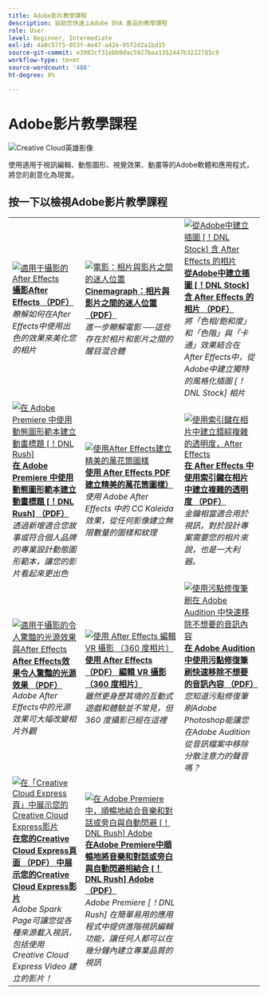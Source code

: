 ```yaml
---
title: Adobe影片教學課程
description: 協助您快速上Adobe DVA 產品的教學課程
role: User
level: Beginner, Intermediate
exl-id: 4a0c57f5-053f-4e47-a42e-05f2d2a1bd15
source-git-commit: e3982cf31ebb0dac5927baa1352447b3222785c9
workflow-type: tm+mt
source-wordcount: '488'
ht-degree: 0%

---
```


# Adobe影片教學課程

![Creative Cloud英雄影像](../assets/CCEbanner-DVA.png)

使用適用于視訊編輯、動態圖形、視覺效果、動畫等的Adobe軟體和應用程式，將您的創意化為現實。

## 按一下以檢視Adobe影片教學課程

<table>
<tr>
 <td>
   <a href="assets/AfterEffectsforPhotography.pdf">
      <img alt="適用于攝影的After Effects" src="assets/AfterEffectsforPhotography.jpg" />
   </a>
    <div>
   <a href="assets/AfterEffectsforPhotography.pdf"><strong>攝影After Effects （PDF）</strong></a>
    </div>
    <em>瞭解如何在After Effects中使用出色的效果來美化您的相片</em>
    <br>
  </td>
  <td>
   <a href="assets/CinemagraphsTheMesmerizingPlaceBetweenaPhotoandaVideo.pdf">
      <img alt="電影：相片與影片之間的迷人位置" src="assets/CinemagraphsTheMesmerizingPlaceBetweenaPhotoandaVideo.jpg" />
   </a>
    <div>
   <a href="assets/CinemagraphsTheMesmerizingPlaceBetweenaPhotoandaVideo.pdf"><strong>Cinemagraph：相片與影片之間的迷人位置 （PDF）</strong></a>
    </div>
    <em>進一步瞭解電影 ──這些存在於相片和影片之間的醒目混合體</em>
    <br>
  </td>
  <td>
   <a href="assets/CreateanIllustrationfromanAdobeStockPhotowithAfterEffects.pdf">
      <img alt="從Adobe中建立插圖 [！DNL Stock] 含 After Effects 的相片" src="assets/CreateanIllustrationfromanAdobeStockPhotowithAfterEffects.jpg" />
   </a>
    <div>
   <a href="assets/CreateanIllustrationfromanAdobeStockPhotowithAfterEffects.pdf"><strong>從Adobe中建立插圖 [！DNL Stock] 含 After Effects 的相片 （PDF）</strong></a>
    </div>
    <em>將「色相/飽和度」和「色階」與「卡通」效果結合在After Effects中，從Adobe中建立獨特的風格化插圖 [！DNL Stock] 相片</em>
    <br>
  </td>
</tr>
<tr>
 <td>
   <a href="assets/CreateAnimatedTitlesUsingMotionGraphicsTemplatesinAdobePremiereRush.pdf">
      <img alt="在 Adobe Premiere 中使用動態圖形範本建立動畫標題 [！DNL Rush]" src="assets/CreateAnimatedTitlesUsingMotionGraphicsTemplatesinAdobePremiereRush.jpg" />
   </a>
    <div>
   <a href="assets/CreateAnimatedTitlesUsingMotionGraphicsTemplatesinAdobePremiereRush.pdf"><strong>在 Adobe Premiere 中使用動態圖形範本建立動畫標題 [！DNL Rush] （PDF）</strong></a>
    </div>
    <em>透過新增適合您故事或符合個人品牌的專業設計動態圖形範本，讓您的影片看起來更出色</em>
    <br>
  </td>
  <td>
   <a href="assets/CreateBeautifulKaleidoscopePatternswithAfterEffects.pdf">
      <img alt="使用After Effects建立精美的萬花筒圖樣" src="assets/CreateBeautifulKaleidoscopePatternswithAfterEffects.jpg" />
   </a>
    <div>
   <a href="assets/CreateBeautifulKaleidoscopePatternswithAfterEffects.pdf"><strong>使用 After Effects PDF 建立精美的萬花筒圖樣）</strong></a>
    </div>
    <em>使用 Adobe After Effects 中的 CC Kaleida 效果，從任何影像建立無限數量的圖樣和紋理</em>
    <br>
  </td>
  <td>
   <a href="assets/CreateIntricateTransparencyinyourPhotographswithKeyinginAfterEffects.pdf">
      <img alt="使用索引鍵在相片中建立錯綜複雜的透明度，After Effects" src="assets/CreateIntricateTransparencyinyourPhotographswithKeyinginAfterEffects.jpg" />
   </a>
    <div>
   <a href="assets/CreateIntricateTransparencyinyourPhotographswithKeyinginAfterEffects.pdf"><strong>在 After Effects 中使用索引鍵在相片中建立複雜的透明度 （PDF）</strong></a>
    </div>
    <em>金鑰相當適合用於視訊，對於設計專案需要您的相片來說，也是一大利器。</em>
    <br>
  </td>
</tr>
<tr>
 <td>
   <a href="assets/DazzlingLightEffectsforPhotographywithAfterEffects.pdf">
      <img alt="適用于攝影的令人驚豔的光源效果與After Effects" src="assets/DazzlingLightEffectsforPhotographywithAfterEffects.jpg" />
   </a>
    <div>
   <a href="assets/DazzlingLightEffectsforPhotographywithAfterEffects.pdf"><strong>After Effects效果令人驚豔的光源效果 （PDF）</strong></a>
    </div>
    <em>Adobe After Effects中的光源效果可大幅改變相片外觀</em>
    <br>
  </td>
  <td>
   <a href="assets/EditingVRPhotography360photoswithAfterEffects.pdf">
      <img alt="使用 After Effects 編輯 VR 攝影 （360 度相片）" src="assets/EditingVRPhotography360photoswithAfterEffects.jpg" />
   </a>
    <div>
   <a href="assets/EditingVRPhotography360photoswithAfterEffects.pdf"><strong>使用 After Effects （PDF） 編輯 VR 攝影 （360 度相片）</strong></a>
    </div>
    <em>雖然更身歷其境的互動式遊戲和體驗並不常見，但 360 度攝影已經在這裡</em>
    <br>
  </td>
  <td>
   <a href="assets/QuicklyRemoveUnwantedAudioContentwiththeSpotHealingBrushinAdobeAudition.pdf">
      <img alt="使用污點修復筆刷在 Adobe Audition 中快速移除不想要的音訊內容" src="assets/QuicklyRemoveUnwantedAudioContentwiththeSpotHealingBrushinAdobeAudition.jpg" />
   </a>
    <div>
   <a href="assets/QuicklyRemoveUnwantedAudioContentwiththeSpotHealingBrushinAdobeAudition.pdf"><strong>在 Adobe Audition 中使用污點修復筆刷快速移除不想要的音訊內容 （PDF）</strong></a>
    </div>
    <em>您知道污點修復筆刷Adobe Photoshop能讓您在Adobe Audition從音訊檔案中移除分散注意力的聲音嗎？</em>
    <br>
  </td>
</tr>
<tr>
   <td>
   <a href="assets/ShowcaseyourSparkVideoinyourSparkPage.pdf">
      <img alt="在「Creative Cloud Express頁」中展示您的Creative Cloud Express影片" src="assets/ShowcaseyourSparkVideoinyourSparkPage.jpg" />
   </a>
    <div>
   <a href="assets/ShowcaseyourSparkVideoinyourSparkPage.pdf"><strong>在您的Creative Cloud Express頁面 （PDF） 中展示您的Creative Cloud Express影片</strong></a>
    </div>
    <em>Adobe Spark Page可讓您從各種來源載入視訊，包括使用 Creative Cloud Express Video 建立的影片！</em>
    <br>
  </td>
  <td>
   <a href="assets/SmoothlyCombineMusicandDialogueorNarrationwithAutoduckinginAdobePremiereRush.pdf">
      <img alt="在 Adobe Premiere 中，順暢地結合音樂和對話或旁白與自動閃避 [！DNL Rush] Adobe" src="assets/SmoothlyCombineMusicandDialogueorNarrationwithAutoduckinginAdobePremiereRush.jpg" />
   </a>
    <div>
   <a href="assets/SmoothlyCombineMusicandDialogueorNarrationwithAutoduckinginAdobePremiereRush.pdf"><strong>在Adobe Premiere中順暢地將音樂和對話或旁白與自動閃避相結合 [！DNL Rush] Adobe （PDF）</strong></a>
    </div>
    <em>Adobe Premiere [！DNL Rush] 在簡單易用的應用程式中提供進階視訊編輯功能，讓任何人都可以在幾分鐘內建立專業品質的視訊</em>
    <br>
  </td>
</tr>
</table>
